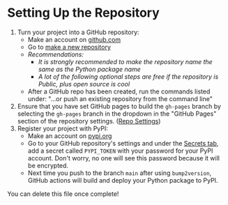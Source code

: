 # Setting Up the Repository

1. Turn your project into a GitHub repository:
    - Make an account on [github.com](https://github.com)
    - Go to [make a new repository](https://github.com/new)
    - _Recommendations:_
        - _It is strongly recommended to make the repository name the same as the Python
            package name_
        - _A lot of the following optional steps are *free* if the repository is Public,
            plus open source is cool_
    - After a GitHub repo has been created, run the commands listed under:
        "...or push an existing repository from the command line"
2. Ensure that you have set GitHub pages to build the `gh-pages` branch by selecting the
   `gh-pages` branch in the dropdown in the "GitHub Pages" section of the
   repository settings.
   ([Repo Settings](https://github.com/PugetSoundClinic-PIT/soft-search/settings))
3. Register your project with PyPI:
    - Make an account on [pypi.org](https://pypi.org)
    - Go to your GitHub repository's settings and under the
      [Secrets tab](https://github.com/PugetSoundClinic-PIT/soft-search/settings/secrets/actions),
      add a secret called `PYPI_TOKEN` with your password for your PyPI account.
      Don't worry, no one will see this password because it will be encrypted.
    - Next time you push to the branch `main` after using `bump2version`, GitHub
      actions will build and deploy your Python package to PyPI.

You can delete this file once complete!